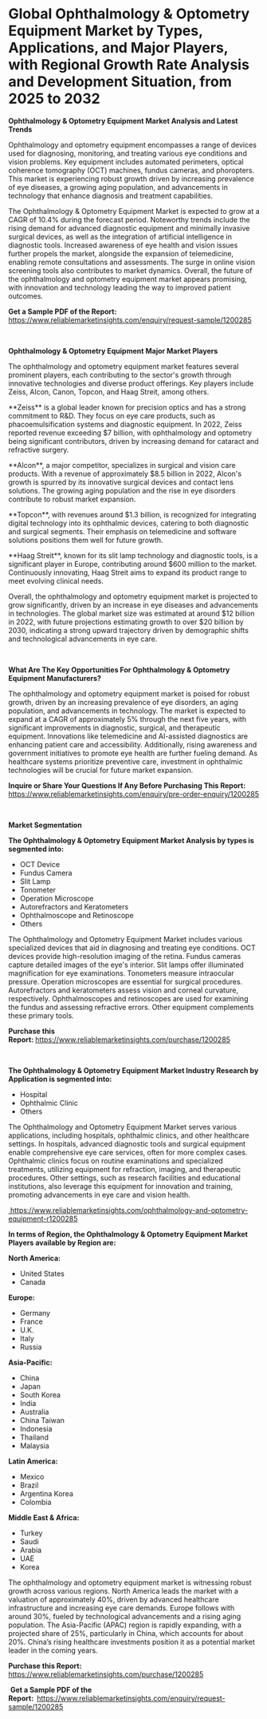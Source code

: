 <p><h1>Global Ophthalmology & Optometry Equipment Market by Types, Applications, and Major Players, with Regional Growth Rate Analysis and Development Situation, from 2025 to 2032</h1></p><p><strong>Ophthalmology & Optometry Equipment Market Analysis and Latest Trends</strong></p>
<p><p>Ophthalmology and optometry equipment encompasses a range of devices used for diagnosing, monitoring, and treating various eye conditions and vision problems. Key equipment includes automated perimeters, optical coherence tomography (OCT) machines, fundus cameras, and phoropters. This market is experiencing robust growth driven by increasing prevalence of eye diseases, a growing aging population, and advancements in technology that enhance diagnosis and treatment capabilities.</p><p>The Ophthalmology & Optometry Equipment Market is expected to grow at a CAGR of 10.4% during the forecast period. Noteworthy trends include the rising demand for advanced diagnostic equipment and minimally invasive surgical devices, as well as the integration of artificial intelligence in diagnostic tools. Increased awareness of eye health and vision issues further propels the market, alongside the expansion of telemedicine, enabling remote consultations and assessments. The surge in online vision screening tools also contributes to market dynamics. Overall, the future of the ophthalmology and optometry equipment market appears promising, with innovation and technology leading the way to improved patient outcomes.</p></p>
<p><strong>Get a Sample PDF of the Report:&nbsp;</strong> <a href="https://www.reliablemarketinsights.com/enquiry/request-sample/1200285?utm_campaign=2117&utm_medium=2&utm_source=Github&utm_content=ia&utm_term=14042025&utm_id=ophthalmology-optometry-equipment">https://www.reliablemarketinsights.com/enquiry/request-sample/1200285</a></p>
<p>&nbsp;</p>
<p><strong>Ophthalmology & Optometry Equipment Major Market Players</strong></p>
<p><p>The ophthalmology and optometry equipment market features several prominent players, each contributing to the sector's growth through innovative technologies and diverse product offerings. Key players include Zeiss, Alcon, Canon, Topcon, and Haag Streit, among others.</p><p>**Zeiss** is a global leader known for precision optics and has a strong commitment to R&D. They focus on eye care products, such as phacoemulsification systems and diagnostic equipment. In 2022, Zeiss reported revenue exceeding $7 billion, with ophthalmology and optometry being significant contributors, driven by increasing demand for cataract and refractive surgery.</p><p>**Alcon**, a major competitor, specializes in surgical and vision care products. With a revenue of approximately $8.5 billion in 2022, Alcon's growth is spurred by its innovative surgical devices and contact lens solutions. The growing aging population and the rise in eye disorders contribute to robust market expansion.</p><p>**Topcon**, with revenues around $1.3 billion, is recognized for integrating digital technology into its ophthalmic devices, catering to both diagnostic and surgical segments. Their emphasis on telemedicine and software solutions positions them well for future growth.</p><p>**Haag Streit**, known for its slit lamp technology and diagnostic tools, is a significant player in Europe, contributing around $600 million to the market. Continuously innovating, Haag Streit aims to expand its product range to meet evolving clinical needs.</p><p>Overall, the ophthalmology and optometry equipment market is projected to grow significantly, driven by an increase in eye diseases and advancements in technologies. The global market size was estimated at around $12 billion in 2022, with future projections estimating growth to over $20 billion by 2030, indicating a strong upward trajectory driven by demographic shifts and technological advancements in eye care.</p></p>
<p>&nbsp;</p>
<p><strong>What Are The Key Opportunities For Ophthalmology & Optometry Equipment Manufacturers?</strong></p>
<p><p>The ophthalmology and optometry equipment market is poised for robust growth, driven by an increasing prevalence of eye disorders, an aging population, and advancements in technology. The market is expected to expand at a CAGR of approximately 5% through the next five years, with significant improvements in diagnostic, surgical, and therapeutic equipment. Innovations like telemedicine and AI-assisted diagnostics are enhancing patient care and accessibility. Additionally, rising awareness and government initiatives to promote eye health are further fueling demand. As healthcare systems prioritize preventive care, investment in ophthalmic technologies will be crucial for future market expansion.</p></p>
<p><strong>Inquire or Share Your Questions If Any Before Purchasing This Report:</strong> <a href="https://www.reliablemarketinsights.com/enquiry/pre-order-enquiry/1200285?utm_campaign=2117&utm_medium=2&utm_source=Github&utm_content=ia&utm_term=14042025&utm_id=ophthalmology-optometry-equipment">https://www.reliablemarketinsights.com/enquiry/pre-order-enquiry/1200285</a></p>
<p>&nbsp;</p>
<p><strong>Market Segmentation</strong></p>
<p><strong>The Ophthalmology & Optometry Equipment Market Analysis by types is segmented into:</strong></p>
<p><ul><li>OCT Device</li><li>Fundus Camera</li><li>Slit Lamp</li><li>Tonometer</li><li>Operation Microscope</li><li>Autorefractors and Keratometers</li><li>Ophthalmoscope and Retinoscope</li><li>Others</li></ul></p>
<p><p>The Ophthalmology and Optometry Equipment Market includes various specialized devices that aid in diagnosing and treating eye conditions. OCT devices provide high-resolution imaging of the retina. Fundus cameras capture detailed images of the eye's interior. Slit lamps offer illuminated magnification for eye examinations. Tonometers measure intraocular pressure. Operation microscopes are essential for surgical procedures. Autorefractors and keratometers assess vision and corneal curvature, respectively. Ophthalmoscopes and retinoscopes are used for examining the fundus and assessing refractive errors. Other equipment complements these primary tools.</p></p>
<p><strong>Purchase this Report:&nbsp;</strong><a href="https://www.reliablemarketinsights.com/purchase/1200285?utm_campaign=2117&utm_medium=2&utm_source=Github&utm_content=ia&utm_term=14042025&utm_id=ophthalmology-optometry-equipment">https://www.reliablemarketinsights.com/purchase/1200285</a></p>
<p>&nbsp;</p>
<p><strong>The Ophthalmology & Optometry Equipment Market Industry Research by Application is segmented into:</strong></p>
<p><ul><li>Hospital</li><li>Ophthalmic Clinic</li><li>Others</li></ul></p>
<p><p>The Ophthalmology and Optometry Equipment Market serves various applications, including hospitals, ophthalmic clinics, and other healthcare settings. In hospitals, advanced diagnostic tools and surgical equipment enable comprehensive eye care services, often for more complex cases. Ophthalmic clinics focus on routine examinations and specialized treatments, utilizing equipment for refraction, imaging, and therapeutic procedures. Other settings, such as research facilities and educational institutions, also leverage this equipment for innovation and training, promoting advancements in eye care and vision health.</p></p>
<p><a href="https://www.reliablemarketinsights.com/ophthalmology-and-optometry-equipment-r1200285?utm_campaign=2117&utm_medium=2&utm_source=Github&utm_content=ia&utm_term=14042025&utm_id=ophthalmology-optometry-equipment">&nbsp;https://www.reliablemarketinsights.com/ophthalmology-and-optometry-equipment-r1200285</a></p>
<p><strong>In terms of Region, the Ophthalmology & Optometry Equipment Market Players available by Region are:</strong></p>
<p>
    <p> <strong> North America: </strong>
        <ul>
            <li>United States</li>
            <li>Canada</li>
        </ul>
        </p> 
    <p> <strong> Europe: </strong>
        <ul>
            <li>Germany</li>
            <li>France</li>
            <li>U.K.</li>
            <li>Italy</li>
            <li>Russia</li>
        </ul>
        </p> 
    <p> <strong> Asia-Pacific: </strong>
        <ul>
            <li>China</li>
            <li>Japan</li>
            <li>South Korea</li>
            <li>India</li>
            <li>Australia</li>
            <li>China Taiwan</li>
            <li>Indonesia</li>
            <li>Thailand</li>
            <li>Malaysia</li>
        </ul>
        </p> 
    <p> <strong> Latin America: </strong>
        <ul>
            <li>Mexico</li>
            <li>Brazil</li>
            <li>Argentina Korea</li>
            <li>Colombia</li>
        </ul>
        </p> 
    <p> <strong> Middle East & Africa: </strong>
        <ul>
            <li>Turkey</li>
            <li>Saudi</li>
            <li>Arabia</li>
            <li>UAE</li>
            <li>Korea</li>
        </ul>
    </p>
    </p>
<p><p>The ophthalmology and optometry equipment market is witnessing robust growth across various regions. North America leads the market with a valuation of approximately 40%, driven by advanced healthcare infrastructure and increasing eye care demands. Europe follows with around 30%, fueled by technological advancements and a rising aging population. The Asia-Pacific (APAC) region is rapidly expanding, with a projected share of 25%, particularly in China, which accounts for about 20%. China’s rising healthcare investments position it as a potential market leader in the coming years.</p></p>
<p><strong>Purchase this Report: </strong><a href="https://www.reliablemarketinsights.com/purchase/1200285?utm_campaign=2117&utm_medium=2&utm_source=Github&utm_content=ia&utm_term=14042025&utm_id=ophthalmology-optometry-equipment">https://www.reliablemarketinsights.com/purchase/1200285</a></p>
<p>&nbsp;<strong>Get a Sample PDF of the Report:&nbsp;&nbsp;</strong><a href="https://www.reliablemarketinsights.com/enquiry/request-sample/1200285?utm_campaign=2117&utm_medium=2&utm_source=Github&utm_content=ia&utm_term=14042025&utm_id=ophthalmology-optometry-equipment">https://www.reliablemarketinsights.com/enquiry/request-sample/1200285</a></p>
<p><strong></strong></p>
<p><p></p><p></p><p></p></p>